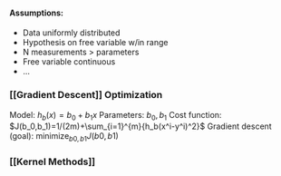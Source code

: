 #### Assumptions:
- Data uniformly distributed
- Hypothesis on free variable w/in range
- N measurements > parameters
- Free variable continuous
- ...

### [[Gradient Descent]] Optimization
Model: $h_b(x)=b_0+b_1x$
Parameters: $b_0,b_1$
Cost function: $J(b_0,b_1)=1/(2m)+\sum_{i=1}^{m}{h_b(x^i-y^i)^2}$
Gradient descent (goal): minimize$_{b0,b1}J(b0,b1)$

### [[Kernel Methods]]
